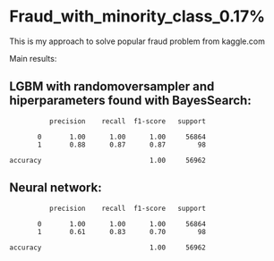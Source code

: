 # Fraud_with_minority_class_0.17%

This is my approach to solve popular fraud problem from kaggle.com

Main results:

## LGBM with randomoversampler and hiperparameters found with BayesSearch:

              precision    recall  f1-score   support

           0       1.00      1.00      1.00     56864
           1       0.88      0.87      0.87        98

    accuracy                           1.00     56962


## Neural network:

              precision    recall  f1-score   support

           0       1.00      1.00      1.00     56864
           1       0.61      0.83      0.70        98

    accuracy                           1.00     56962

